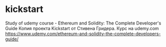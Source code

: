# kickstart
Study of udemy course - Ethereum and Solidity: The Complete Developer's Guide
Копия проекта Kickstart от Стивена Гридера. Курс на udemy.com
https://www.udemy.com/ethereum-and-solidity-the-complete-developers-guide/
